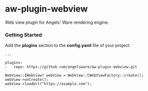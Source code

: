 # aw-plugin-webview

Web view plugin for Angels' Ware rendering engine.

### Getting Started

Add the **plugins** section to the **config.yaml** file of your project.

```
...

plugins:
-	repo: https://github.com/angelsware/aw-plugin-webview.git
```

```
WebView::IWebView* webView = WebView::CWebViewFactory::create();
webView->onCreate();
webView->loadUrl("https://example.com");

```
